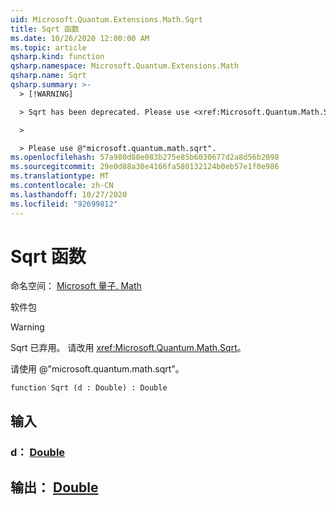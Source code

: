 ```yaml
---
uid: Microsoft.Quantum.Extensions.Math.Sqrt
title: Sqrt 函数
ms.date: 10/26/2020 12:00:00 AM
ms.topic: article
qsharp.kind: function
qsharp.namespace: Microsoft.Quantum.Extensions.Math
qsharp.name: Sqrt
qsharp.summary: >-
  > [!WARNING]

  > Sqrt has been deprecated. Please use <xref:Microsoft.Quantum.Math.Sqrt> instead.

  >

  > Please use @"microsoft.quantum.math.sqrt".
ms.openlocfilehash: 57a980d88e083b275e85b6030677d2a8d56b2098
ms.sourcegitcommit: 29e0d88a30e4166fa580132124b0eb57e1f0e986
ms.translationtype: MT
ms.contentlocale: zh-CN
ms.lasthandoff: 10/27/2020
ms.locfileid: "92699812"
---
```

# <a name="sqrt-function"></a>Sqrt 函数

命名空间： [Microsoft 量子. Math](xref:Microsoft.Quantum.Extensions.Math)

软件包 [](https://nuget.org/packages/)


> [!WARNING]
> Sqrt 已弃用。 请改用 <xref:Microsoft.Quantum.Math.Sqrt>。
>
> 请使用 @"microsoft.quantum.math.sqrt"。



```qsharp
function Sqrt (d : Double) : Double
```


## <a name="input"></a>输入

### <a name="d--double"></a>d： [Double](xref:microsoft.quantum.lang-ref.double)





## <a name="output--double"></a>输出： [Double](xref:microsoft.quantum.lang-ref.double)

